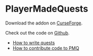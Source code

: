 # PlayerMadeQuests

Download the addon on [CurseForge](https://www.curseforge.com/wow/addons/pmq).

Check out the code on [Github](https://github.com/runeberry/PlayerMadeQuests).

* [How to write quests](quests/index.md)
* [How to contribute code to PMQ](contributing.md)